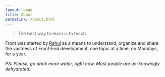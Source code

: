 ```yaml
---
layout: page
title: About
permalink: /about.html
---
```


>The best way to learn is to teach. 

Front was started by [Rahul](http://rahulxsharma.com) as a means to understand, organize and share the vastness of Front-End development, one topic at a time, on Mondays, for a year.

*PS: Please, go drink more water, right now. Most people are un-knowingly dehydrated.*

